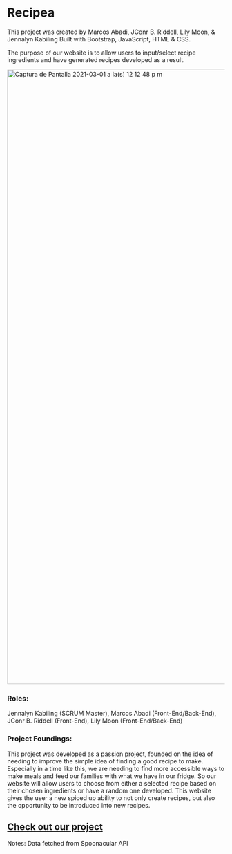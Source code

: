 # Recipea

This project was created by Marcos Abadi, JConr B. Riddell, Lily Moon, & Jennalyn Kabiling
Built with Bootstrap, JavaScript, HTML & CSS.

The purpose of our website is to allow users to input/select recipe ingredients and have generated recipes developed as a result. 

<img width="1423" alt="Captura de Pantalla 2021-03-01 a la(s) 12 12 48 p m" src="https://user-images.githubusercontent.com/60407839/109539919-78281b00-7a87-11eb-9ef9-e4795ea1427e.png">

### Roles:
Jennalyn Kabiling (SCRUM Master), Marcos Abadi (Front-End/Back-End), JConr B. Riddell (Front-End), Lily Moon (Front-End/Back-End)

### Project Foundings:
This project was developed as a passion project, founded on the idea of needing to improve the simple idea of finding a good recipe to make. Especially in a time like this, we are needing to find more accessible ways to make meals and feed our families with what we have in our fridge. So our website will allow users to choose from either a selected recipe based on their chosen ingredients or have a random one developed. This website gives the user a new spiced up ability to not only create recipes, but also the opportunity to be introduced into new recipes. 

<a href="https://jennascript.github.io/recipea/"><h2>Check out our project</h2></a>


Notes: Data fetched from Spoonacular API

